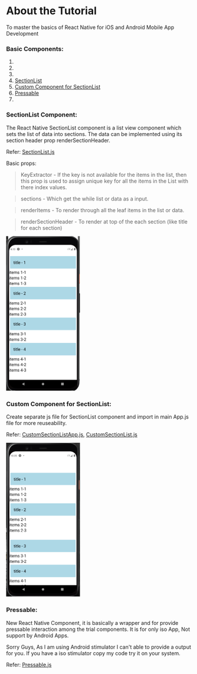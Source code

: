 # About the Tutorial
To master the basics of React Native for iOS and Android Mobile App Development

### Basic Components:
1.
2.
3.
4. [SectionList](README.md#sectionlist-component)
5. [Custom Component for SectionList](README.md#custom-component-for-sectionlist)
6. [Pressable](README.md#pressable)
7. 

### SectionList Component:

The React Native SectionList component is a list view component which sets the list of data into sections. The data can be implemented using its section header prop renderSectionHeader.

Refer: [SectionList.js](SectionList.js)

Basic props:
> KeyExtractor - If the key is not available for the items in the list, then this prop is used to assign unique key for all the items in the List with there index values.

> sections - Which get the while list or data as a input.

> renderItems - To render through all the leaf items in the list or data.

> renderSectionHeader - To render at top of the each section (like title for each section)

<img src="SectionList.png" width="200" />


### Custom Component for SectionList:

Create separate js file for SectionList component and import in main App.js file for more reuseability.

Refer: [CustomSectionListApp.js](CustomSectionListApp.js), [CustomSectionList.js](CustomSectionList.js)

<img src="CustomSectionList.png" width="200" />

### Pressable:

New React Native Component, it is basically a wrapper and for provide pressable interaction among the trial components. It is for only iso App, Not support by Android Apps.

Sorry Guys, As I am using Android stimulator I can't able to provide a output for you. If you have a iso stimulator copy my code try it on your system.

Refer: [Pressable.js](Pressable.js)

###

